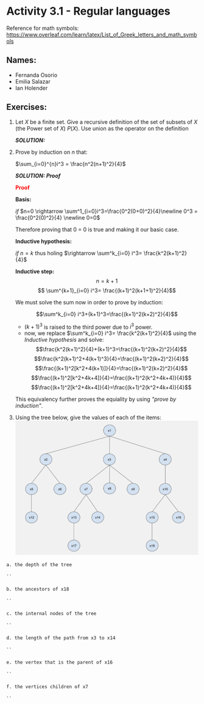 # Activity 3.1 - Regular languages

Reference for math symbols:
https://www.overleaf.com/learn/latex/List_of_Greek_letters_and_math_symbols

## Names:
- Fernanda Osorio
- Emilia Salazar
- Ian Holender


## Exercises:

1. Let $X$ be a finite set. Give a recursive definition of the set of subsets
    of $X$ (the Power set of $X$) $P(X)$.
    Use union as the operator on the definition

    _**SOLUTION:**_




2. Prove by induction on $n$ that:

    $\sum_{i=0}^{n}i^3 = \frac{n^2(n+1)^2}{4}$

    _**SOLUTION: Proof**_
    
    <span style="color:red">**Proof**</span>


    **Basis:** 
    
    *if* $n=0 \rightarrow \sum^1_{i=0}i^3=\frac{0^2(0+0)^2}{4}\newline 0^3 = \frac{0^2(0)^2}{4} \newline 0=0$
    
    Therefore proving that 0 = 0 is true and making it our basic case.

    **Inductive hypothesis:** 

    *if* $n=k$ thus holing  $\rightarrow \sum^k_{i=0} i^3= \frac{k^2(k+1)^2}{4}$ 

    **Inductive step:** 
    $$n=k+1$$
    $$ \sum^{k+1}_{i=0} i^3= \frac{(k+1)^2(k+1+1)^2}{4}$$

    We must solve the sum now in order to prove by induction:

    $$\sum^k_{i=0} i^3+(k+1)^3=\frac{(k+1)^2(k+2)^2}{4}$$
    - $(k+1)^3$ is raised to the third power due to $i^3$ power.
    - now, we replace $\sum^k_{i=0} i^3= \frac{k^2(k+1)^2}{4}$ using the *Inductive hypothesis* and solve:
    $$\frac{k^2(k+1)^2}{4}+(k+1)^3=\frac{(k+1)^2(k+2)^2}{4}$$
    $$\frac{k^2(k+1)^2+4(k+1)^3}{4}=\frac{(k+1)^2(k+2)^2}{4}$$
    $$\frac{(k+1)^2[k^2+4(k+1)]}{4}=\frac{(k+1)^2(k+2)^2}{4}$$
    $$\frac{(k+1)^2[k^2+4k+4]}{4}=\frac{(k+1)^2(k^2+4k+4)}{4}$$
    $$\frac{(k+1)^2[k^2+4k+4]}{4}=\frac{(k+1)^2(k^2+4k+4)}{4}$$

    This equivalency further proves the equiality by using *"prove by induction"*.




3. Using the tree below, give the values of each of the items:
![Tree image](/Screenshot%202023-02-22%20at%2018.40.26.png)


<!-- ![Alt text](https://media.geeksforgeeks.org/wp-content/cdn-uploads/binary-tree-to-DLL.png "a title") -->


    a. the depth of the tree

    ``

    b. the ancestors of x18

    ``

    c. the internal nodes of the tree

    ``

    d. the length of the path from x3 to x14

    ``

    e. the vertex that is the parent of x16

    ``

    f. the vertices children of x7

    ``
